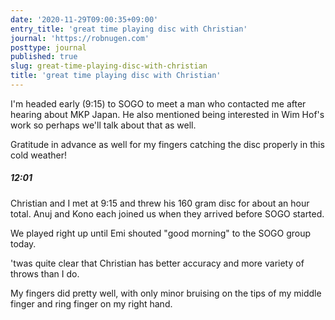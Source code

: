 ```yaml
---
date: '2020-11-29T09:00:35+09:00'
entry_title: 'great time playing disc with Christian'
journal: 'https://robnugen.com'
posttype: journal
published: true
slug: great-time-playing-disc-with-christian
title: 'great time playing disc with Christian'
---
```


I'm headed early (9:15) to SOGO to meet a man who contacted me after
hearing about MKP Japan.  He also mentioned being interested in Wim
Hof's work so perhaps we'll talk about that as well.

Gratitude in advance as well for my fingers catching the disc properly
in this cold weather!

##### 12:01

Christian and I met at 9:15 and threw his 160 gram disc for about an
hour total.  Anuj and Kono each joined us when they arrived before
SOGO started.

We played right up until Emi shouted "good morning" to the SOGO group today.

'twas quite clear that Christian has better accuracy and more variety of throws than I do.

My fingers did pretty well, with only minor bruising on the tips of my
middle finger and ring finger on my right hand.

